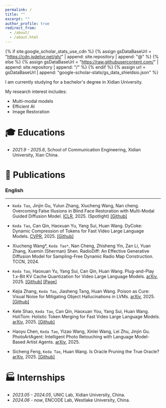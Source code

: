 ```yaml
---
permalink: /
title: ""
excerpt: ""
author_profile: true
redirect_from: 
  - /about/
  - /about.html
---
```


{% if site.google_scholar_stats_use_cdn %}
{% assign gsDataBaseUrl = "https://cdn.jsdelivr.net/gh/" | append: site.repository | append: "@" %}
{% else %}
{% assign gsDataBaseUrl = "https://raw.githubusercontent.com/" | append: site.repository | append: "/" %}
{% endif %}
{% assign url = gsDataBaseUrl | append: "google-scholar-stats/gs_data_shieldsio.json" %}

<span class='anchor' id='about-me'></span>

I am currently studying for a bachelor's degree in Xidian University.

My research interest includes: 
- Multi-modal models
- Efficient AI
- Image Restoration



# 🎓 Educations 
- *2021.9 - 2025.6*, School of Communication Engineering, Xidian University, Xian China. 

 

# 📝 Publications 

### English 
---
<div class='paper-box-text' markdown="1">

-	`Keda Tao`, Jinjin Gu, Yulun Zhang, Xiucheng Wang, Nan cheng. Overcoming False Illusions in Blind Face Restoration with Multi-Modal Guided Diffusion Model. [ICLR](https://arxiv.org/abs/2410.04161), 2025. (Spotlight)
[[Github]](https://github.com/KD-TAO/MGBFR)

</div>

<div class='paper-box-text' markdown="1">

-	`Keda Tao`, Can Qin, Haoxuan Yu, Yang Sui, Huan Wang. DyCoke: Dynamic Compression of Tokens for Fast Video Large Language Models. [CVPR](https://arxiv.org/abs/2411.15024), 2025.
[[Github]](https://github.com/KD-TAO/DyCoke)

</div>

<div class='paper-box-text' markdown="1">

-	Xiucheng Wang*, `Keda Tao*`,  Nan Cheng, Zhisheng Yin, Zan Li, Yuan Zhang, Xuemin (Sherman) Shen. RadioDiff: An Effective Generative Diffusion Model for Sampling-Free Dynamic Radio Map Construction. TCCN, 2024.

</div>

<div class='paper-box-text' markdown="1">

-	`Keda Tao`, Haoxuan Yu, Yang Sui, Can Qin, Huan Wang. Plug-and-Play 1.x-Bit KV Cache Quantization for Video Large Language Models. [arXiv](https://arxiv.org/abs/2503.16257), 2025.
[[Github]](https://github.com/KD-TAO/VidKV) [[Page]](https://kd-tao.github.io/VidKV.Web.io/)

</div>

<div class='paper-box-text' markdown="1">

-	Kejia Zhang, `Keda Tao`, Jiasheng Tang, Huan Wang. Poison as Cure: Visual Noise for Mitigating Object Hallucinations in LVMs. [arXiv](https://arxiv.org/abs/2501.19164), 2025.
[[Github]](https://github.com/KejiaZhang-Robust/VAP)

</div>

<div class='paper-box-text' markdown="1">

-	Kele Shao, `Keda Tao`, Can Qin, Haoxuan You, Yang Sui, Huan Wang. HoliTom: Holistic Token Merging for Fast Video Large Language Models. [arXiv](https://arxiv.org/abs/2505.21334), 2025.
[[Github]](https://github.com/cokeshao/HoliTom)

</div>

<div class='paper-box-text' markdown="1">

-	Haoyu Chen, `Keda Tao`, Yizao Wang, Xinlei Wang, Lei Zhu, Jinjin Gu. PhotoArtAgent: Intelligent Photo Retouching with Language Model-Based Artist Agents. [arXiv](https://arxiv.org/abs/2505.23130), 2025.

</div>

<div class='paper-box-text' markdown="1">

-	Sicheng Feng, `Keda Tao`, Huan Wang. Is Oracle Pruning the True Oracle? [arXiv](https://arxiv.org/abs/2412.00143), 2025.
[[Github]]([https://fscdc.github.io/Oracle-Pruning-Sanity-Check/])

</div>


# 🏭 Internships
- *2023.05 - 2024.05*, UNIC Lab, Xidian University, China.
- *2024.06 - now*, ENCODE Lab, Westlake University, China.

  
